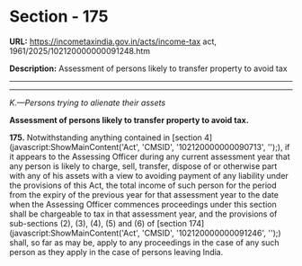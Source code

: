 # Section - 175

**URL:** https://incometaxindia.gov.in/acts/income-tax act, 1961/2025/102120000000091248.htm

**Description:** Assessment of persons likely to transfer property to avoid tax

---

****

_K.—Persons trying to alienate their assets_

**Assessment of persons likely to transfer property to avoid tax.**

**175.** Notwithstanding anything contained in [section 4](javascript:ShowMainContent\('Act', 'CMSID', '102120000000090713', ''\);), if it appears to the Assessing Officer during any current assessment year that any person is likely to charge, sell, transfer, dispose of or otherwise part with any of his assets with a view to avoiding payment of any liability under the provisions of this Act, the total income of such person for the period from the expiry of the previous year for that assessment year to the date when the Assessing Officer commences proceedings under this section shall be chargeable to tax in that assessment year, and the provisions of sub-sections (2), (3), (4), (5) and (6) of [section 174](javascript:ShowMainContent\('Act', 'CMSID', '102120000000091246', ''\);) shall, so far as may be, apply to any proceedings in the case of any such person as they apply in the case of persons leaving India.